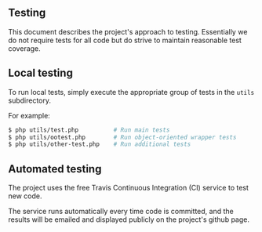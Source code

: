 Testing
-------

This document describes the project's approach to testing. Essentially we do not require tests
for all code but do strive to maintain reasonable test coverage.


Local testing
-------------

To run local tests, simply execute the appropriate group of tests in the `utils` subdirectory.

For example:

```sh
$ php utils/test.php          # Run main tests
$ php utils/ootest.php        # Run object-oriented wrapper tests
$ php utils/other-test.php    # Run additional tests
```

Automated testing
-----------------

The project uses the free Travis Continuous Integration (CI) service to test new code.

The service runs automatically every time code is committed, and the results will be emailed
and displayed publicly on the project's github page.
